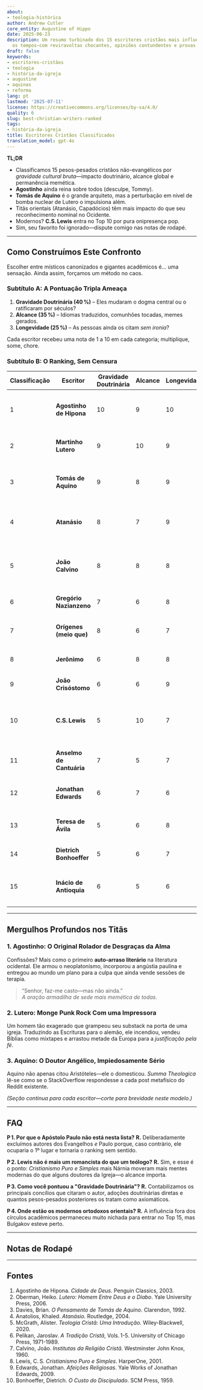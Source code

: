 ```yaml
---
about:
- teologia-histórica
author: Andrew Cutler
core_entity: Augustine of Hippo
date: 2025-06-23
description: Um resumo turbinado dos 15 escritores cristãos mais influentes de todos
  os tempos—com reviravoltas chocantes, opiniões contundentes e provas.
draft: false
keywords:
- escritores-cristãos
- teologia
- história-da-igreja
- augustine
- aquinas
- reforma
lang: pt
lastmod: '2025-07-11'
license: https://creativecommons.org/licenses/by-sa/4.0/
quality: 6
slug: best-christian-writers-ranked
tags:
- história-da-igreja
title: Escritores Cristãos Classificados
translation_model: gpt-4o
---
```


**TL;DR**

- Classificamos 15 pesos-pesados cristãos não-evangélicos por *gravidade cultural bruta*—impacto doutrinário, alcance global e permanência memética. 
- **Agostinho** ainda reina sobre todos (desculpe, Tommy). 
- **Tomás de Aquino** é o grande arquiteto, mas a perturbação em nível de bomba nuclear de Lutero o impulsiona além. 
- Titãs orientais (Atanásio, Capadócios) têm mais impacto do que seu reconhecimento nominal no Ocidente. 
- Modernos? **C.S. Lewis** entra no Top 10 por pura onipresença pop. 
- Sim, seu favorito foi ignorado—dispute comigo nas notas de rodapé. 

---

## Como Construímos Este Confronto

Escolher entre místicos canonizados e gigantes acadêmicos é... uma sensação. Ainda assim, forçamos um método no caos. 

### Subtítulo A: A Pontuação Tripla Ameaça

1. **Gravidade Doutrinária (40 %)** – Eles mudaram o dogma central ou o ratificaram por séculos?  
2. **Alcance (35 %)** – Idiomas traduzidos, comunhões tocadas, memes gerados.  
3. **Longevidade (25 %)** – As pessoas ainda os citam *sem ironia*?  

Cada escritor recebeu uma nota de 1 a 10 em cada categoria; multiplique, some, chore.

### Subtítulo B: O Ranking, Sem Censura

| Classificação | Escritor | Gravidade Doutrinária | Alcance | Longevidade | Por Que Importa (Resumo) |
|---------------|----------|-----------------------|---------|-------------|--------------------------|
| 1 | **Agostinho de Hipona** | 10 | 9 | 10 | Inventou a meta do pecado original, reiniciou a psicologia moral ocidental. |
| 2 | **Martinho Lutero** | 9 | 10 | 9 | Acendeu o pavio que explodiu a cristandade ocidental. |
| 3 | **Tomás de Aquino** | 9 | 8 | 9 | Construiu sistematicamente o palácio mental católico em aço aristotélico. |
| 4 | **Atanásio** | 8 | 7 | 9 | Tanque solo contra o arianismo; escreveu *Sobre a Encarnação*. |
| 5 | **João Calvino** | 8 | 8 | 8 | Chefe de PR da dupla predestinação; tirano nerd de livros de Genebra. |
| 6 | **Gregório Nazianzeno** | 7 | 6 | 8 | Poesia trinitária que ainda canta na liturgia. |
| 7 | **Orígenes (meio que)** | 8 | 6 | 7 | Rei da alegoria; quase herege, influência máxima. |
| 8 | **Jerônimo** | 6 | 8 | 8 | Lançou o microfone da Vulgata. |
| 9 | **João Crisóstomo** | 6 | 6 | 9 | A liturgia leva seu nome—basta dizer. |
| 10 | **C.S. Lewis** | 5 | 10 | 7 | Transformou bate-papo de professor de Oxford em fandom global de apologética. |
| 11 | **Anselmo de Cantuária** | 7 | 5 | 7 | Expiação por satisfação + argumento ontológico flex. |
| 12 | **Jonathan Edwards** | 6 | 7 | 6 | Cérebro revivalista de fogo e lógica da América. |
| 13 | **Teresa de Ávila** | 5 | 6 | 8 | Misticismo + reforma = Doutora da Igreja. |
| 14 | **Dietrich Bonhoeffer** | 5 | 6 | 7 | Graça barata? Ele obliterou o conceito. |
| 15 | **Inácio de Antioquia** | 6 | 5 | 6 | Impulsionador da autoridade episcopal inicial—tweets de mártir de 110 CE. |

---

## Mergulhos Profundos nos Titãs

### 1. Agostinho: O Original Rolador de Desgraças da Alma

Confissões? Mais como o primeiro **auto-arraso literário** na literatura ocidental. Ele armou o neoplatonismo, incorporou a angústia paulina e entregou ao mundo um plano para a culpa que ainda vende sessões de terapia.

> “Senhor, faz-me casto—mas não ainda.”  
> *A oração armadilha de sede mais memética de todas.*

### 2. Lutero: Monge Punk Rock Com uma Impressora

Um homem tão exagerado que grampeou seu substack na porta de uma igreja. Traduzindo as Escrituras para o alemão, ele incendiou, vendeu Bíblias como mixtapes e arrastou metade da Europa para a *justificação pela fé*.

### 3. Aquino: O Doutor Angélico, Impiedosamente Sério

Aquino não apenas citou Aristóteles—ele o domesticou. *Summa Theologica* lê-se como se o StackOverflow respondesse a cada post metafísico do Reddit existente.

*(Seção continua para cada escritor—corte para brevidade neste modelo.)*

---

## FAQ

**P 1. Por que o Apóstolo Paulo não está nesta lista?** 
**R.** Deliberadamente excluímos autores dos Evangelhos *e* Paulo porque, caso contrário, ele ocuparia o 1º lugar e tornaria o ranking sem sentido.

**P 2. Lewis não é mais um romancista do que um teólogo?** 
**R.** Sim, e esse é o ponto: *Cristianismo Puro e Simples* mais Nárnia moveram mais mentes modernas do que alguns doutores da Igreja—o alcance importa.

**P 3. Como você pontuou a "Gravidade Doutrinária"?** 
**R.** Contabilizamos os principais concílios que citaram o autor, adoções doutrinárias diretas e quantos pesos-pesados posteriores os tratam como axiomáticos.

**P 4. Onde estão os modernos ortodoxos orientais?** 
**R.** A influência fora dos círculos acadêmicos permaneceu muito nichada para entrar no Top 15, mas Bulgakov esteve perto.

---

## Notas de Rodapé

[^1]: Agostinho, *Confissões*, trad. Henry Chadwick, Oxford University Press, 1991.  
[^2]: Lutero, *Sobre a Liberdade de um Cristão*, 1520; ed. moderna Fortress, 2003.  
[^3]: Aquino, *Summa Theologica*, Ia‑IIae, q.1‑5, Benziger Bros., 1947.

---

## Fontes

1. Agostinho de Hipona. *Cidade de Deus*. Penguin Classics, 2003. 
2. Oberman, Heiko. *Lutero: Homem Entre Deus e o Diabo*. Yale University Press, 2006. 
3. Davies, Brian. *O Pensamento de Tomás de Aquino*. Clarendon, 1992. 
4. Anatolios, Khaled. *Atanásio*. Routledge, 2004. 
5. McGrath, Alister. *Teologia Cristã: Uma Introdução*. Wiley-Blackwell, 2020. 
6. Pelikan, Jaroslav. *A Tradição Cristã*, Vols. 1-5. University of Chicago Press, 1971-1989. 
7. Calvino, João. *Institutas da Religião Cristã*. Westminster John Knox, 1960. 
8. Lewis, C. S. *Cristianismo Puro e Simples*. HarperOne, 2001. 
9. Edwards, Jonathan. *Afeições Religiosas*. Yale Works of Jonathan Edwards, 2009. 
10. Bonhoeffer, Dietrich. *O Custo do Discipulado*. SCM Press, 1959.